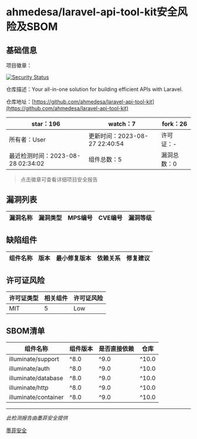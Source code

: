 # ahmedesa/laravel-api-tool-kit安全风险及SBOM

## 基础信息

项目徽章：

[![Security Status](https://www.murphysec.com/platform3/v31/badge/1695867170407145472.svg)](https://www.murphysec.com/console/report/1695503220242542592/1695867170407145472)

仓库描述：Your all-in-one solution for building efficient APIs with Laravel.

仓库地址：[https://github.com/ahmedesa/laravel-api-tool-kit](https://github.com/ahmedesa/laravel-api-tool-kit)

| star：196 | watch：7 | fork：26 |
| ----------- | -------------- | ------------ |
| 所有者：User | 更新时间：2023-08-27 22:40:54 | 许可证：- |
| 最近检测时间：2023-08-28 02:34:02 | 组件总数：5 | 漏洞总数：0 |

> 点击徽章可查看详细项目安全报告



## 漏洞列表

| 漏洞名称 | 漏洞类型 | MPS编号 | CVE编号 | 漏洞等级 |
| ------- | ------ | ------- | ------ | ----- |





## 缺陷组件

| 组件名称 | 版本 | 最小修复版本 | 依赖关系 | 修复建议 |
| -------- | ---- | ------------ | -------- | -------- |





## 许可证风险

| 许可证类型 | 相关组件 | 许可证风险 |
| ---------- | -------- | ---------- |
|MIT|5|Low|




## SBOM清单

| 组件名称 | 组件版本 | 是否直接依赖 | 仓库 |
| -------- | -------- | ------------ | ---- |
|illuminate/support|^8.0|^9.0|^10.0|间接依赖|composer|
|illuminate/auth|^8.0|^9.0|^10.0|间接依赖|composer|
|illuminate/database|^8.0|^9.0|^10.0|间接依赖|composer|
|illuminate/http|^8.0|^9.0|^10.0|间接依赖|composer|
|illuminate/container|^8.0|^9.0|^10.0|间接依赖|composer|


------

*此检测报告由墨菲安全提供*

[墨菲安全](www.murphysec.com)